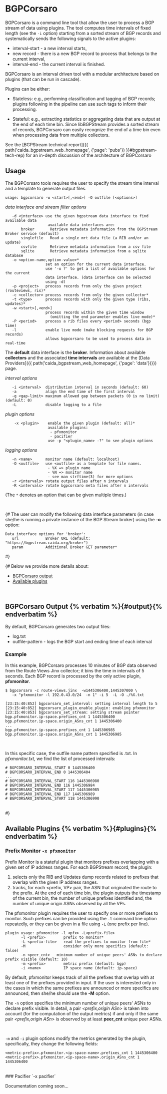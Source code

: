 BGPCorsaro
==========

BGPCorsaro is a command line tool that allow the user to process a BGP
stream of data using plugins.  The tool computes time intervals of
fixed length (see the `-i` option) starting from a sorted stream of BGP
records and systematically sends the following signals to the active
plugins: 

* interval-start - a new interval starts,
* new record - there is a new BGP record to process that belongs to
the current interval,
* interval-end - the current interval is finished.

BGPCorsaro is an interval driven tool with a modular architecture
based on plugins (that can be run in cascade).

Plugins can be either:

* Stateless: e.g., performing classification and tagging of BGP
  records;  plugins following in the pipeline can use such tags to
  inform their processing. 

* Stateful: e.g., extracting statistics or aggregating data that are
  output at the end of each time bin. Since libBGPStream provides a
  sorted stream of records, BGPCorsaro can easily recognize the end of
  a time bin even when processing data from multiple collectors. 
  
See the
[BGPStream technical report]({{ path('caida_bgpstream_web_homepage', {'page': 'pubs'}) }}#bgpstream-tech-rep)
for an in-depth discussion of the architecture of BGPCorsaro

Usage
-----

The BGPCorsaro tools requires the user to specify the stream time interval and
a template to generate output files.

~~~
usage: bgpcorsaro -w <start>[,<end>] -O outfile [<options>]
~~~

*data interface and stream filter options*
~~~
   -d <interface> use the given bgpstream data interface to find available data
                   available data interfaces are:
       broker       Retrieve metadata information from the BGPStream Broker service (default)
       singlefile   Read a single mrt data file (a RIB and/or an update)
       csvfile      Retrieve metadata information from a csv file
       sqlite       Retrieve metadata information from a sqlite database
   -o <option-name,option-value>*
                  set an option for the current data interface.
                  use '-o ?' to get a list of available options for the current
                  data interface. (data interface can be selected
                  using -d)
   -p <project>   process records from only the given project (routeviews, ris)*
   -c <collector> process records from only the given collector*
   -t <type>      process records with only the given type (ribs, updates)*
   -w <start>[,<end>]
                  process records within the given time window
                    (omitting the end parameter enables live mode)*
   -P <period>    process a rib files every <period> seconds (bgp time)
   -l             enable live mode (make blocking requests for BGP records)
                  allows bgpcorsaro to be used to process data in real-time
~~~

The **default** data interface is the **broker**.
Information about available **collectors** and the associated
**time intervals** are available at the
[Data Providers]({{ path('caida_bgpstream_web_homepage', {'page': 'data'})}}) page.

*interval options*
~~~
   -i <interval>  distribution interval in seconds (default: 60)
   -a             align the end time of the first interval
   -g <gap-limit> maximum allowed gap between packets (0 is no limit) (default: 0)
   -L             disable logging to a file
~~~

*plugin options*
~~~
    -x <plugin>    enable the given plugin (default: all)*
                   available plugins:
                    - pfxmonitor
                    - pacifier
                   use -p "<plugin_name> -?" to see plugin options
~~~

*logging options*
~~~
   -n <name>      monitor name (default: localhost)
   -O <outfile>   use <outfile> as a template for file names.
                   - %X => plugin name
                   - %N => monitor name
                   - see man strftime(3) for more options
   -r <intervals> rotate output files after n intervals
   -R <intervals> rotate bgpcorsaro meta files after n intervals
~~~

(The `*` denotes an option that can be given multiple times.)

<br>

{#
The user can modify
the following data interface parameters (in case she/he is running a
private instance of the BGP Stream broker) using the **-o** option:

~~~
Data interface options for 'broker':
   url            Broker URL (default: "https://bgpstream.caida.org/broker")
   param          Additional Broker GET parameter*
~~~
#}

{#
Below we provide more details about:

* [BGPCorsaro output](#output)
* [Available plugins](#plugins)

<br>

## BGPCorsaro Output {% verbatim %}{#output}{% endverbatim %}

By default, BGPCorsaro generates two output files:

* log.txt 
* outfile-pattern - logs the BGP start and ending time of each interval


### Example

In this example, BGPCorsaro processes 10 minutes of BGP data observed
from the Route Views Jinx collector; it bins the time in intervals of 5
seconds. Each BGP record is processed by the only active plugin, **pfxmonitor**.
~~~
$ bgpcorsaro -c route-views.jinx  -w1445306400,1445307000 \
   -x "pfxmonitor -l 192.0.43.0/24  -n 1" -i 5  -L -O ./%X.txt

[23:15:40:852] bgpcorsaro_set_interval: setting interval length to 5
[23:15:40:852] bgpcorsaro_plugin_enable_plugin: enabling pfxmonitor
[23:15:40:853] bgpcorsaro_set_stream: setting stream pointer
bgp.pfxmonitor.ip-space.prefixes_cnt 1 1445306400
bgp.pfxmonitor.ip-space.origin_ASns_cnt 1 1445306400
...
bgp.pfxmonitor.ip-space.prefixes_cnt 1 1445306985
bgp.pfxmonitor.ip-space.origin_ASns_cnt 1 1445306985
~~~

<br>

In this specific case, the outfile name pattern specified is
<plugin-name>.txt.
In *pfxmonitor.txt*, we find the list of processed intervals:

~~~
# BGPCORSARO_INTERVAL_START 0 1445306400
# BGPCORSARO_INTERVAL_END 0 1445306404
...
# BGPCORSARO_INTERVAL_START 116 1445306980
# BGPCORSARO_INTERVAL_END 116 1445306984
# BGPCORSARO_INTERVAL_START 117 1445306985
# BGPCORSARO_INTERVAL_END 117 1445306989
# BGPCORSARO_INTERVAL_START 118 1445306990
~~~

<br>
#}

## Available Plugins {% verbatim %}{#plugins}{% endverbatim %}

### Prefix Monitor `-x pfxmonitor`

Prefix Monitor is a stateful plugin that monitors prefixes overlapping with a
given set of IP address ranges. For each BGPStream record, the plugin:

 1. selects only the RIB and Updates dump records related to prefixes
     that overlap with the given IP address ranges.
 1. tracks, for each <prefix, VP> pair, the ASN that originated the
     route to the prefix. At the end of each time bin, the plugin outputs
     the timestamp of the current bin, the number of unique prefixes
     identified and, the number of unique origin ASNs observed by all the VPs.

The pfxmonitor plugin requires the user to specify one or more
prefixes to monitor. Such prefixes can be provided using the `-l`
command line option repeatedly, or they can be given in a file using
`-L` (one prefix per line).

~~~
plugin usage: pfxmonitor -l <pfx> -L<prefix-file>
       -l <prefix>        prefix to monitor*
       -L <prefix-file>   read the prefixes to monitor from file*
       -M                 consider only more specifics (default: false)
       -n <peer_cnt>   minimum number of unique peers' ASNs to declare prefix visible (default: 10)
       -m <prefix>        metric prefix (default: bgp)
       -i <name>          IP space name (default: ip-space)
~~~

By default, pfxmonitor keeps track of all the prefixes that overlap
with at least one of the prefixes provided in input. If the user is
interested only in the cases in which the same prefixes are announced
or more specifics are announced, then she/he should use the **-M**
option.

The `-n` option specifies the minimum number of unique peers' ASNs
to declare prefix visible. In detail, a pair *<prefix,origin ASn>* is
taken into account (for the computation of the output metrics) if and
only if the same pair *<prefix,origin ASn>* is observed by at least
**peer_cnt** unique peer ASNs.

<br>

`-m` and `-i` plugin options modify the metrics generated by the
plugin, specifically, they change the following fields:

~~~
<metric-prefix>.pfxmonitor.<ip-space-name>.prefixes_cnt 1 1445306400
<metric-prefix>.pfxmonitor.<ip-space-name>.origin_ASns_cnt 1 1445306400
~~~

<br>
### Pacifier `-x pacifier`

Documentation coming soon...


